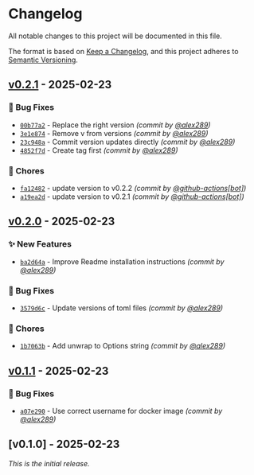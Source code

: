 # Changelog
All notable changes to this project will be documented in this file.

The format is based on [Keep a Changelog](https://keepachangelog.com/en/1.0.0/),
and this project adheres to [Semantic Versioning](https://semver.org/spec/v2.0.0.html).

## [v0.2.1] - 2025-02-23
### :bug: Bug Fixes
- [`00b77a2`](https://github.com/alex289/valor-kv/commit/00b77a2971fee8588d3b815a0ecfb2f22274b593) - Replace the right version *(commit by [@alex289](https://github.com/alex289))*
- [`3e1e874`](https://github.com/alex289/valor-kv/commit/3e1e8740c87931c390f8e07fcd92e73f406cf1bd) - Remove v from versions *(commit by [@alex289](https://github.com/alex289))*
- [`23c948a`](https://github.com/alex289/valor-kv/commit/23c948ab3616125b135b09ab407348aec7031dfe) - Commit version updates directly *(commit by [@alex289](https://github.com/alex289))*
- [`4852f7d`](https://github.com/alex289/valor-kv/commit/4852f7d3d2b928d8f54ff866930ab8e07d2c9312) - Create tag first *(commit by [@alex289](https://github.com/alex289))*

### :wrench: Chores
- [`fa12482`](https://github.com/alex289/valor-kv/commit/fa12482e2ff0b97f70d55bb9e0d72c0bd537e2c2) - update version to v0.2.2 *(commit by [@github-actions[bot]](https://github.com/apps/github-actions))*
- [`a19ea2d`](https://github.com/alex289/valor-kv/commit/a19ea2de0c39db32f0c279012ca52bf6865c334a) - update version to v0.2.1 *(commit by [@github-actions[bot]](https://github.com/apps/github-actions))*


## [v0.2.0] - 2025-02-23
### :sparkles: New Features
- [`ba2d64a`](https://github.com/alex289/valor-kv/commit/ba2d64af69cc4d0774beaa0191c3faa5796ae594) - Improve Readme installation instructions *(commit by [@alex289](https://github.com/alex289))*

### :bug: Bug Fixes
- [`3579d6c`](https://github.com/alex289/valor-kv/commit/3579d6c7d5c3fd69d6951634723d315d2098a115) - Update versions of toml files *(commit by [@alex289](https://github.com/alex289))*

### :wrench: Chores
- [`1b7063b`](https://github.com/alex289/valor-kv/commit/1b7063ba8176605057cb3ec9fc4d351487fbd397) - Add unwrap to Options string *(commit by [@alex289](https://github.com/alex289))*


## [v0.1.1] - 2025-02-23
### :bug: Bug Fixes
- [`a07e290`](https://github.com/alex289/valor-kv/commit/a07e2908563b086215f4d3c96f62e34d701533bf) - Use correct username for docker image *(commit by [@alex289](https://github.com/alex289))*


## [v0.1.0] - 2025-02-23
_This is the initial release._

[v0.1.1]: https://github.com/alex289/valor-kv/compare/v0.1.0...v0.1.1
[v0.2.0]: https://github.com/alex289/valor-kv/compare/v0.1.1...v0.2.0
[v0.2.2]: https://github.com/alex289/valor-kv/compare/v0.2.1...v0.2.2
[v0.2.1]: https://github.com/alex289/valor-kv/compare/v0.2.0...v0.2.1
